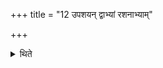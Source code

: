 +++
title = "12 उपशयन् द्वाभ्यां रशनाभ्याम्"

+++

<details><summary>थिते</summary>

उपशयं द्वाभ्यां रशनाभ्यां परिवीयाग्रेण दक्षिणं यूपं प्राञ्चं निदधाति । दक्षिणेन वा । इदमहममुमामुष्यायणमिन्द्रस्य वज्रेणाभिनिदधामीति द्वेष्यं मनसा ध्यायन् १२
</details>
